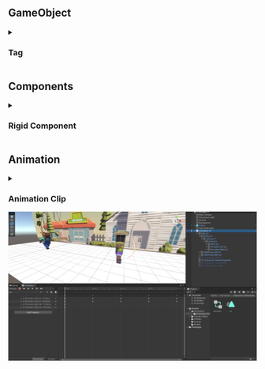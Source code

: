 <h2>GameObject</h2>
<details>
  <summary><h3>Tag</h3></summary>
  <ul>
    <li>Tag là một đánh để đánh dấu và phân loại các GameObject</li>
    <li>GameObject.FindGameObjectsWithTag()</li>
    <li>gameObject.CompareTag()</li>
  </ul>
</details>
<h2>Components</h2>
<details>
  <summary><h3>Rigid Component</h3></summary>
  <details>
    <summary>Force Modes:</summary>
    <img src="https://github.com/dvcdung/unity_learning_materials/blob/master/force-modes.png" alt="forcemodes" width="500"/>
  </details>
</details>
<h2>Animation</h2>
<details>
  <summary><h3>Animation Clip</h3></summary>
  <ul>
    <li>Open the window: Window > Animation > Animation</li>
    <li><a href="https://learn.unity.com/tutorial/working-with-animations-and-animation-curves#600c8a28edbc2a3270428112">Reference</a></li>
  </ul>
</details>
<img src="/images/0002.png" alt="image"/>
